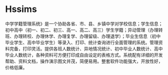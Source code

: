 # Hssims
 中学学籍管理系统》是一个协助各省、市、县、乡镇中学对学校信息；学生信息；初中高中（初一、初二、初三、高一、高二、高三）学生学籍；异动管理（办理转班、办理转校、办理休学、办理复学、办理留级、办理退学）；毕业生信息（初中毕业学生、高中毕业学生）等录入、打印、统计查询进行全面管理的系统。管理资料完备，打印灵活。提供各班人数统计、异地情况统计、初中毕业人数统计、高中毕业人数统计，各种资料可方便打印成自由设定的表格方式。系统配有详细的开发帮助、资料文档，操作演示图文并茂，简便易用。整套软件功能强大，开放性好，价格低廉。
